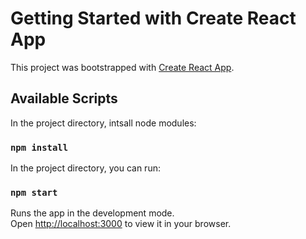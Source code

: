 # Getting Started with Create React App

This project was bootstrapped with [Create React App](https://github.com/facebook/create-react-app).

## Available Scripts

In the project directory, intsall node modules:

### `npm install`

In the project directory, you can run:

### `npm start`

Runs the app in the development mode.\
Open [http://localhost:3000](http://localhost:3000) to view it in your browser.

